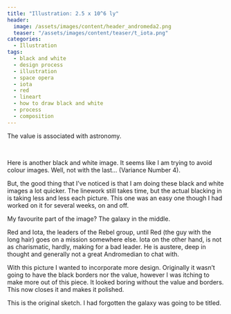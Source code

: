 ```yaml
---
title: "Illustration: 2.5 x 10^6 ly"
header:
  image: /assets/images/content/header_andromeda2.png
  teaser: "/assets/images/content/teaser/t_iota.png"
categories:
  - Illustration
tags:
  - black and white
  - design process
  - illustration
  - space opera
  - iota
  - red
  - lineart
  - how to draw black and white
  - process
  - composition
---
```


The value is associated with astronomy.

<img src="{{ stuffostuff.com }}{{ site.baseurl }}/assets/images/gallery/redandiota.png" alt="">

<img src="{{ stuffostuff.com }}{{ site.baseurl }}/assets/images/gallery/redandiota_flipped.png" alt="">

Here is another black and white image. It seems like I am trying to avoid colour images. Well, not with the last... (Variance Number 4).

But, the good thing that I’ve noticed is that I am doing these black and white images a lot quicker. The linework still takes time, but the actual blacking in is taking less and less each picture. This one was an easy one though I had worked on it for several weeks, on and off.

My favourite part of the image? The galaxy in the middle.

Red and Iota, the leaders of the Rebel group, until Red (the guy with the long hair) goes on a mission somewhere else. Iota on the other hand, is not as charismatic, hardly, making for a bad leader. He is austere, deep in thought and generally not a great Andromedian to chat with. 

With this picture I wanted to incorporate more design. Originally it wasn’t going to have the black borders nor the value, however I was itching to make more out of this piece. It looked boring without the value and borders. This now closes it and makes it polished.

This is the original sketch. I had forgotten the galaxy was going to be titled. 

<img src="{{ stuffostuff.com }}{{ site.baseurl }}/assets/images/content/risketch.png" alt="">
